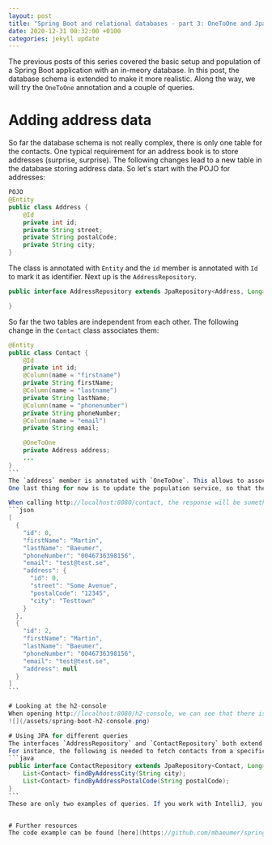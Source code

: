 ```yaml
---
layout: post
title: "Spring Boot and relational databases - part 3: OneToOne and JpaRepository"
date: 2020-12-31 00:32:00 +0100
categories: jekyll update
---
```


The previous posts of this series covered the basic setup and population of a Spring Boot application with an in-meory database.
In this post, the database schema is extended to make it more realistic. Along the way, we will try the `OneToOne` annotation and a couple of queries.
<br>

# Adding address data
So far the database schema is not really complex, there is only one table for the contacts. One typical requirement for an address book is to store addresses (surprise, surprise).
The following changes lead to a new table in the database storing address data.
So let's start with the POJO for addresses:
```java 
POJO
@Entity
public class Address {
    @Id
    private int id;
    private String street;
    private String postalCode;
    private String city;
}
```
The class is annotated with `Entity` and the `id` member is annotated with `Id` to mark it as identifier.
Next up is the `AddressRepository`.  

```java
public interface AddressRepository extends JpaRepository<Address, Long> {

}
```
So far the two tables are independent from each other. The following change in the `Contact` class associates them:
````java
@Entity
public class Contact {
    @Id
    private int id;
    @Column(name = "firstname")
    private String firstName;
    @Column(name = "lastname")
    private String lastName;
    @Column(name = "phonenumber")
    private String phoneNumber;
    @Column(name = "email")
    private String email;

    @OneToOne
    private Address address;
    ...
}
```
The `address` member is annotated with `OneToOne`. This allows to associate a contact with one address.
One last thing for now is to update the population service, so that the address table is populated at application start.

When calling http://localhost:8080/contact, the response will be something like this:
```json
[
  {
    "id": 0,
    "firstName": "Martin",
    "lastName": "Baeumer",
    "phoneNumber": "0046736398156",
    "email": "test@test.se",
    "address": {
      "id": 0,
      "street": "Some Avenue",
      "postalCode": "12345",
      "city": "Testtown"
    }
  },
  {
    "id": 2,
    "firstName": "Martin",
    "lastName": "Baeumer",
    "phoneNumber": "0046736398156",
    "email": "test@test.se",
    "address": null
  }
]
```

# Looking at the h2-console
When opening http://localhost:8080/h2-console, we can see that there is a new table. Besides, the contact table has changed, i. e. a new column has been added
![](/assets/spring-boot-h2-console.png)

# Using JPA for different queries
The interfaces `AddressRepository` and `ContactRepository` both extend the JpaRepository interface. This allows to query the database with very little code.
For instance, the following is needed to fetch contacts from a specific city or with a specific postal code.
```java
public interface ContactRepository extends JpaRepository<Contact, Long> {
    List<Contact> findByAddressCity(String city);
    List<Contact> findByAddressPostalCode(String postalCode);
}
```
These are only two examples of queries. If you work with IntelliJ, you can see more suggestions for queries.


# Further resources
The code example can be found [here](https://github.com/mbaeumer/spring-boot-postgresql-demo)
